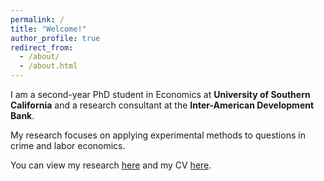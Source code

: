 ```yaml
---
permalink: /
title: "Welcome!"
author_profile: true
redirect_from: 
  - /about/
  - /about.html
---
```



I am a second-year PhD student in Economics at **University of Southern California** and a research consultant at the **Inter-American Development Bank**. 

My research focuses on applying experimental methods to questions in crime and labor economics. 

You can view my research [here](../publications/) and my CV [here](..files/CV.pdf). 


